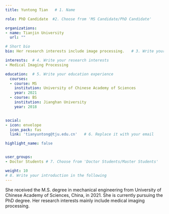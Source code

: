 ```yaml
---
title: Yuntong Tian   # 1. Name

role: PhD Candidate  #2. Choose from 'MS Candidate/PhD Candidate'

organizations:
- name: Tianjin University
  url: ""

# Short bio 
bio: Her research interests include image processing.   # 3. Write your short biography

interests:  # 4. Write your research interests
- Medical Imaging Processing

education:  # 5. Write your education experience
  courses:
  - course: MS
    institution: University of Chinese Academy of Sciences
    year: 2021
  - course: BS
    institution: Jianghan University
    year: 2018


social:
- icon: envelope
  icon_pack: fas
  link: 'tianyuntong@tju.edu.cn'   # 6. Replace it with your email

highlight_name: false


user_groups:
- Doctor Students # 7. Choose from 'Doctor Students/Master Students'

weight: 10
# 8. Write your introduction in the following
---
```


She received the M.S. degree in mechanical engineering from University of Chinese Academy of Sciences, China, in 2021. 
She is currently pursuing the PhD degree. Her research interests mainly include medical imaging processing.